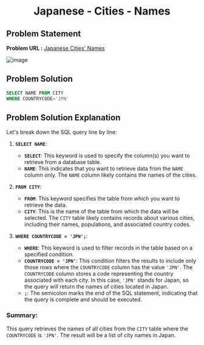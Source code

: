 <h1 align='center'>Japanese - Cities - Names</h1>

## Problem Statement

**Problem URL :** [Japanese Cities' Names](https://www.hackerrank.com/challenges/japanese-cities-name/problem?isFullScreen=true)

![image](https://github.com/user-attachments/assets/f167cdfb-4e46-4ce5-a97a-df9a76f35479)

## Problem Solution
```sql
SELECT NAME FROM CITY
WHERE COUNTRYCODE='JPN'
```

## Problem Solution Explanation

Let's break down the SQL query line by line:

1. **`SELECT NAME`**:
   - **`SELECT`**: This keyword is used to specify the column(s) you want to retrieve from a database table.
   - **`NAME`**: This indicates that you want to retrieve data from the `NAME` column only. The `NAME` column likely contains the names of the cities.

2. **`FROM CITY`**:
   - **`FROM`**: This keyword specifies the table from which you want to retrieve the data.
   - **`CITY`**: This is the name of the table from which the data will be selected. The `CITY` table likely contains records about various cities, including their names, populations, and associated country codes.

3. **`WHERE COUNTRYCODE = 'JPN';`**:
   - **`WHERE`**: This keyword is used to filter records in the table based on a specified condition.
   - **`COUNTRYCODE = 'JPN'`**: This condition filters the results to include only those rows where the `COUNTRYCODE` column has the value `'JPN'`. The `COUNTRYCODE` column stores a code representing the country associated with each city. In this case, `'JPN'` stands for Japan, so the query will return the names of cities located in Japan.
   - **`;`**: The semicolon marks the end of the SQL statement, indicating that the query is complete and should be executed.

### Summary:
This query retrieves the names of all cities from the `CITY` table where the `COUNTRYCODE` is `'JPN'`. The result will be a list of city names in Japan.
